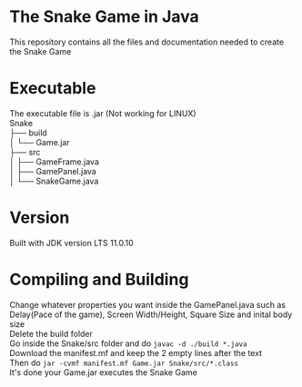 # The Snake Game in Java
This repository contains all the files and documentation needed to create the Snake Game 
# Executable
The executable file is .jar (Not working for LINUX)  
Snake  
├── build  
│   └── Game.jar  
├── src  
│   ├── GameFrame.java  
│   ├── GamePanel.java  
│   └── SnakeGame.java  
 
# Version
Built with JDK version LTS 11.0.10  

# Compiling and Building
Change whatever properties you want inside the GamePanel.java such as Delay(Pace of the game), Screen Width/Height, Square Size and inital body size  
Delete the build folder  
Go inside the Snake/src folder and do `javac -d ./build *.java`  
Download the manifest.mf and keep the 2 empty lines after the text  
Then do `jar -cvmf manifest.mf Game.jar Snake/src/*.class`  
It's done your Game.jar executes the Snake Game  
